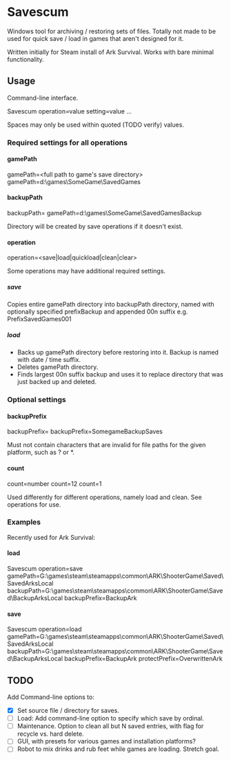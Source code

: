 # Savescum
Windows tool for archiving / restoring sets of files. Totally not made to be used for quick save / load in games that aren't designed for it.

Written initially for Steam install of Ark Survival. Works with bare minimal functionality.

## Usage

Command-line interface.

Savescum operation=value setting=value ...

Spaces may only be used within quoted (TODO verify) values. 

### Required settings for all operations

#### gamePath

gamePath=<full path to game's save directory>
gamePath=d:\games\SomeGame\SavedGames

#### backupPath

backupPath=<full path to directory containing save backups>
gamePath=d:\games\SomeGame\SavedGamesBackup
 
Directory will be created by save operations if it doesn't exist.

#### operation

operation=<save|load|quickload|clean|clear> 

Some operations may have additional required settings.

##### save

Copies entire gamePath directory into backupPath directory, named with optionally specified prefixBackup and appended 00n suffix e.g. PrefixSavedGames001

##### load

* Backs up gamePath directory before restoring into it. Backup is named with date / time suffix.
* Deletes gamePath directory.
* Finds largest 00n suffix backup and uses it to replace directory that was just backed up and deleted.

### Optional settings

#### backupPrefix

backupPrefix=<valid filename string>
backupPrefix=SomegameBackupSaves

Must not contain characters that are invalid for file paths for the given platform, such as ? or *.

#### count

count=number
count=12
count=1

Used differently for different operations, namely load and clean. See operations for use.

### Examples

Recently used for Ark Survival:

#### load

Savescum operation=save gamePath=G:\games\steam\steamapps\common\ARK\ShooterGame\Saved\SavedArksLocal backupPath=G:\games\steam\steamapps\common\ARK\ShooterGame\Saved\BackupArksLocal backupPrefix=BackupArk

#### save

Savescum operation=load gamePath=G:\games\steam\steamapps\common\ARK\ShooterGame\Saved\SavedArksLocal backupPath=G:\games\steam\steamapps\common\ARK\ShooterGame\Saved\BackupArksLocal backupPrefix=BackupArk protectPrefix=OverwrittenArk

## TODO

Add Command-line options to:

 - [X] Set source file / directory for saves.
 - [ ] Load: Add command-line option to specify which save by ordinal.
 - [ ] Maintenance. Option to clean all but N saved entries, with flag for recycle vs. hard delete.
 - [ ] GUI, with presets for various games and installation platforms?
 - [ ] Robot to mix drinks and rub feet while games are loading. Stretch goal.
